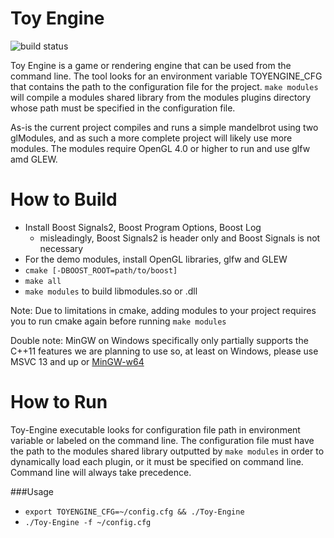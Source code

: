 Toy Engine
==========
![build status](https://travis-ci.org/toshipiazza/Toy-Engine.svg?branch=master)

Toy Engine is a game or rendering engine that can be used from the command line. The tool looks for an environment variable TOYENGINE_CFG that contains the path to the configuration file for the project. `make modules` will compile a modules shared library from the modules plugins directory whose path must be specified in the configuration file.

As-is the current project compiles and runs a simple mandelbrot using two glModules, and as such a more complete project will likely use more modules. The modules require OpenGL 4.0 or higher to run and use glfw amd GLEW.

How to Build
============
- Install Boost Signals2, Boost Program Options, Boost Log
    - misleadingly, Boost Signals2 is header only and Boost Signals is not necessary
- For the demo modules, install OpenGL libraries, glfw and GLEW
- `cmake [-DBOOST_ROOT=path/to/boost]`
- `make all`
- `make modules` to build libmodules.so or .dll

Note: Due to limitations in cmake, adding modules to your project requires you to run cmake again before running `make modules`

Double note: MinGW on Windows specifically only partially supports the C++11 features we are planning to use so, at least on Windows, please use MSVC 13 and up or [MinGW-w64](http://mingw-w64.sourceforge.net/download.php#mingw-builds)

How to Run
==========
Toy-Engine executable looks for configuration file path in environment variable or labeled on the command line. The configuration file must have the path to the modules shared library outputted by `make modules` in order to dynamically load each plugin, or it must be specified on command line. Command line will always take precedence.

###Usage
- `export TOYENGINE_CFG=~/config.cfg && ./Toy-Engine`
- `./Toy-Engine -f ~/config.cfg`
